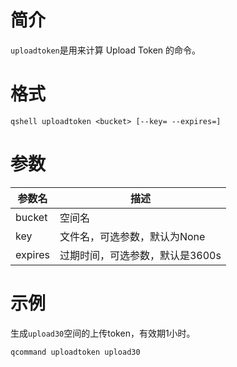 # 简介

`uploadtoken`是用来计算 Upload Token 的命令。

# 格式

```
qshell uploadtoken <bucket> [--key= --expires=]
```

# 参数

|参数名|描述|
|-----|-----|
|bucket|空间名|
|key| 文件名，可选参数，默认为None|
|expires| 过期时间，可选参数，默认是3600s|

# 示例

生成`upload30`空间的上传token，有效期1小时。
```
qcommand uploadtoken upload30
```


